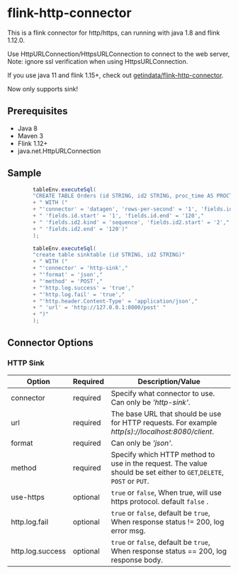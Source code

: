 # flink-http-connector

This is a flink connector for http/https, can running with java 1.8 and flink 1.12.0.

Use HttpURLConnection/HttpsURLConnection to connect to the web server, Note: ignore ssl verification when using HttpsURLConnection.
  
If you use java 11 and flink 1.15+, check out [getindata/flink-http-connector](https://github.com/getindata/flink-http-connector).

Now only supports sink!
## Prerequisites
* Java 8
* Maven 3
* Flink 1.12+
* java.net.HttpURLConnection

## Sample

```java
        tableEnv.executeSql(
        "CREATE TABLE Orders (id STRING, id2 STRING, proc_time AS PROCTIME())"
        + " WITH ("
        + "'connector' = 'datagen', 'rows-per-second' = '1', 'fields.id.kind' = 'sequence',"
        + " 'fields.id.start' = '1', 'fields.id.end' = '120',"
        + " 'fields.id2.kind' = 'sequence', 'fields.id2.start' = '2',"
        + " 'fields.id2.end' = '120')"
        );

        tableEnv.executeSql(
        "create table sinktable (id STRING, id2 STRING)"
        + " WITH ("
        + "'connector' = 'http-sink',"
        + "'format' = 'json',"
        + "'method' = 'POST',"
        + "'http.log.success' = 'true',"
        + "'http.log.fail' = 'true',"
        + "'http.header.Content-Type' = 'application/json',"
        + " 'url' = 'http://127.0.0.1:8000/post' "
        + ")"
        );
```

## Connector Options
### HTTP Sink
| Option                       | Required | Description/Value                                                                                                   |
|------------------------------|----------|---------------------------------------------------------------------------------------------------------------------|
| connector                    | required | Specify what connector to use. Can only be _'http-sink'_.                                                           |
| url                          | required | The base URL that should be use for HTTP requests. For example _http(s)://localhost:8080/client_.                   |
| format                       | required | Can only be _'json'_.                                                                                               |
| method                       | required | Specify which HTTP method to use in the request. The value should be set either to `GET`,`DELETE`, `POST` or `PUT`. |
| use-https                    | optional | `true` or `false`, When true, will use https protocol. default `false` .                                            |
| http.log.fail                | optional | `true` or `false`, default be `true`, When response status != 200, log error msg.                                   |
| http.log.success             | optional | `true` or `false`, default be `true`, When response status == 200, log response body.                               |
